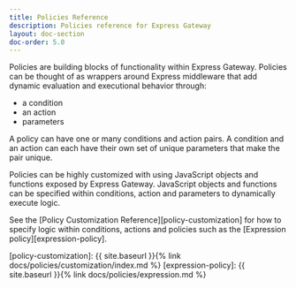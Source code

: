 ```yaml
---
title: Policies Reference
description: Policies reference for Express Gateway
layout: doc-section
doc-order: 5.0
---
```


Policies are building blocks of functionality within Express Gateway. Policies can be thought of as wrappers around Express middleware that add dynamic evaluation and executional behavior through:
- a condition
- an action
- parameters

A policy can have one or many conditions and action pairs.  A condition and an action can each have their own set of unique parameters that make the pair unique.

Policies can be highly customized with using JavaScript objects and functions exposed by Express Gateway. JavaScript objects and functions can be specified within conditions, action and parameters to dynamically execute logic.

See the [Policy Customization Reference][policy-customization] for how to specify logic within conditions, actions and policies such as the [Expression policy][expression-policy].

[policy-customization]: {{ site.baseurl }}{% link docs/policies/customization/index.md %}
[expression-policy]: {{ site.baseurl }}{% link docs/policies/expression.md %}
